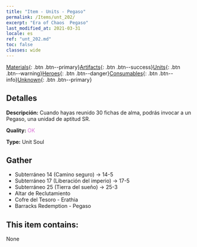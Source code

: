 ```yaml
---
title: "Item - Units - Pegaso"
permalink: /Items/unt_202/
excerpt: "Era of Chaos  Pegaso"
last_modified_at: 2021-03-31
locale: es
ref: "unt_202.md"
toc: false
classes: wide
---
```

 [Materials](/es/Items/){: .btn .btn--primary}[Artifacts](/es/Items/Artifacts/){: .btn .btn--success}[Units](/es/Items/Units/){: .btn .btn--warning}[Heroes](/es/Items/Heroes/){: .btn .btn--danger}[Consumables](/es/Items/Consumables/){: .btn .btn--info}[Unknown](/es/Items/Unknown/){: .btn .btn--primary}

## Detalles
 **Descripción:** Cuando hayas reunido 30 fichas de alma, podrás invocar a un Pegaso, una unidad de aptitud SR.

 **Quality:** <span style="color: #DA70D6">OK</span>

 **Type:** Unit Soul

## Gather

*    Subterráneo 14 (Camino seguro) -> 14-5 
*    Subterráneo 17 (Liberación del imperio) -> 17-5 
*    Subterráneo 25 (Tierra del sueño) -> 25-3 
*    Altar de Reclutamiento 
*    Cofre del Tesoro - Erathia 
*    Barracks Redemption - Pegaso 

## This item contains:

  None

